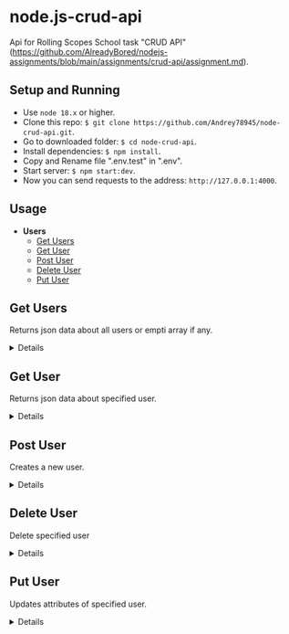 # node.js-crud-api

Api for Rolling Scopes School task "CRUD API" (https://github.com/AlreadyBored/nodejs-assignments/blob/main/assignments/crud-api/assignment.md).

## Setup and Running

- Use `node 18.x` or higher.
- Clone this repo: `$ git clone https://github.com/Andrey78945/node-crud-api.git`.
- Go to downloaded folder: `$ cd node-crud-api`.
- Install dependencies: `$ npm install`.
- Copy and Rename file ".env.test" in ".env".
- Start server: `$ npm start:dev`.
- Now you can send requests to the address: `http://127.0.0.1:4000`.

## Usage

- **Users**
  - [Get Users](https://github.com/mikhama/async-race-api#get-users)
  - [Get User](https://github.com/mikhama/async-race-api#get-user)
  - [Post User](https://github.com/mikhama/async-race-api#post-user)
  - [Delete User](https://github.com/mikhama/async-race-api#delete-user)
  - [Put User](https://github.com/mikhama/async-race-api#put-user)

## **Get Users**

Returns json data about all users or empti array if any.

<details>

- **URL**

  api/users

- **Method:**

  `GET`

- **Headers:**

  None

- **URL Params**

  None

- **Query Params**

  None

- **Data Params**

  None

- **Success Response:**

  - **Code:** 200 OK <br />
    **Content:**
    ```json
    [
      {
        "id": " 8a6e0804-2bd0-4672-b79d-d97027f9071a",
        "username": "Max",
        "age": 56,
        "hobbies": ["sport", "TV", ...] || []
      }
    ]
    ```
    **Headers:**
    ```
      "X-Total-Count": "4"
    ```

- **Error Response:**

  None

- **Notes:**

  None

</details>

## **Get User**

Returns json data about specified user.

<details>

- **URL**

  api/users/:id

- **Method:**

  `GET`

- **Headers:**

  None

- **URL Params**

  **Required:**

  `id=[string uuid]`

- **Query Params**

  None

- **Data Params**

  None

- **Success Response:**

  - **Code:** 200 OK <br />
    **Content:**
    ```json
    {
      "id": " 8a6e0804-2bd0-4672-b79d-d97027f9071a",
        "username": "Max",
        "age": 56,
        "hobbies": ["sport", "TV"] || []
    }
    ```

- **Error Response:**

  - **Code:** 400 ID IS NOT UUID FORMAT <br />
    **Content:**
    ```json
    {}
    ```
  - **Code:** 404 NOT FOUND <br />
    **Content:**
    ```json
    {}
    ```

- **Notes:**

  None

</details>

## **Post User**

Creates a new user.

<details>

- **URL**

  api/users

- **Method:**

  `POST`

- **Headers:**

  `'Content-Type': 'application/json'`

- **URL Params**

  None

- **Query Params**

  None

- **Data Params**

  ```typescript
    {
     required username: string
     required age: number
     required hobbies: string[]
    }
  ```

- **Success Response:**

  - **Code:** 201 CREATED <br />
    **Content:**
    ```json
    {
      "id": " 8a6e0804-2bd0-4672-b79d-d97027f9071a",
      "username": "Max",
      "age": 56,
      "hobbies": ["sport", "TV"] || []
    }
    ```

- **Error Response:**

  - **Code:** 400 DATA DOES NOT HAVE SOME REQUIRED FIELDS <br />
    **Content:**
    ```json
    {}
    ```

- **Notes:**

  None

</details>

## **Delete User**

Delete specified user

<details>

- **URL**

  api/users/:id

- **Method:**

  `DELETE`

- **Headers:**

  None

- **URL Params**

  **Required:**

  `id=[string uuid]`

- **Query Params**

  None

- **Data Params**

  None

- **Success Response:**

  - **Code:** 200 OK <br />
    **Content:**
    ```json
    {}
    ```

- **Error Response:**

  - **Code:** 400 ID IS NOT UUID FORMAT <br />
    **Content:**

    ```json
    {}
    ```

  - **Code:** 404 NOT FOUND <br />
    **Content:**
    ```json
    {}
    ```

- **Notes:**

  None

</details>

## **Put User**

Updates attributes of specified user.

<details>

- **URL**

  api/users/:id

- **Method:**

  `PUT`

- **Headers:**

  `'Content-Type': 'application/json'`

- **URL Params**

  **Required:**

  `id=[string uuid]`

- **Query Params**

  None

- **Data Params**

  ```typescript
    {
      "username"?: "Max",
      "age"?: 56,
      "hobbies"?: ["sport", "TV"] || []
    }
  ```

- **Success Response:**

  - **Code:** 204 OK USER WAS UPDATED<br />
    **Content:**
    ```json
    {
      "id": "8a6e0804-2bd0-4672-b79d-d97027f9071a",
      "username": "Max",
      "age": 56,
      "hobbies": ["sport", "TV"] || []
    }
    ```

- **Error Response:**

  - **Code:** 400 ID IS NOT UUID FORMAT <br />
    **Content:**

    ```json
    {}
    ```

  - **Code:** 404 NOT FOUND <br />
    **Content:**
    ```json
    {}
    ```

- **Notes:**

  None

</details>
